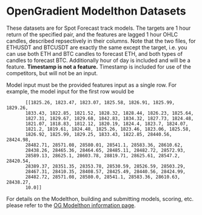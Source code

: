 # OpenGradient Modelthon Datasets

These datasets are for Spot Forecast track models.
The targets are 1 hour return of the specified pair, and the features are
lagged 1 hour OHLC candles, described repsectively in their columns.
Note that the two files, for ETHUSDT and BTCUSDT are exactly the
same except the target, i.e. you can use both ETH and BTC candles to
forecast ETH, and both types of candles to forecast BTC. Additionally
hour of day is included and will be a feature. 
**Timestamp is not a feature.** Timestamp is included
for use of the competitors, but will not be an input.

Model input must be the provided features input as a single row. For example,
the model input for the first row would be

```
       [[1825.26, 1823.47, 1823.07, 1825.58, 1826.91, 1825.99, 1829.26,
       1833.43, 1822.85, 1821.52, 1828.32, 1828.44, 1826.23, 1825.64,
       1827.31, 1829.67, 1829.68, 1842.83, 1834.32, 1827.73, 1824.48,
       1821.07, 1818.83, 1812.12, 1820.19, 1824.4, 1823.7, 1824.07,
       1821.2, 1819.61, 1824.48, 1825.26, 1823.46, 1823.06, 1825.58,
       1826.92, 1825.99, 1829.25, 1833.43, 1822.85, 28440.56, 28424.98,
       28482.71, 28571.08, 28580.01, 28541.1, 28583.36, 28610.62,
       28438.26, 28465.36, 28464.65, 28485.11, 28482.72, 28572.93,
       28589.13, 28625.1, 28603.78, 28819.71, 28625.61, 28547.2, 28420.54,
       28389.37, 28351.35, 28353.78, 28530.59, 28526.59, 28503.29,
       28467.31, 28410.35, 28408.57, 28425.49, 28440.56, 28424.99,
       28482.72, 28571.08, 28580.0, 28541.1, 28583.36, 28610.63, 28438.27,
       10.0]]
```

For details on the Modelthon, building and submitting models, scoring, etc. please refer to
the [OG Modelthon information page](https://docs.opengradient.ai/modelthon/).
